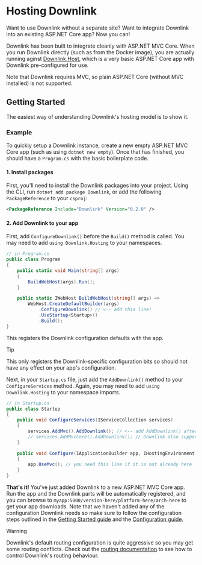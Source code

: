 # Hosting Downlink

Want to use Downlink without a separate site? Want to integrate Downlink into an existing ASP.NET Core app? Now you can!

Downlink has been built to integrate cleanly with ASP.NET MVC Core. When you run Downlink directly (such as from the Docker image), you are actually running aginst [Downlink.Host](xref:Downlink.Startup), which is a very basic ASP.NET Core app with Downlink pre-configured for use.

Note that Downlink requires MVC, so plain ASP.NET Core (without MVC installed) is not supported.

## Getting Started

The easiest way of understanding Downlink's hosting model is to show it.

### Example

To quickly setup a Downlink instance, create a new empty ASP.NET MVC Core app (such as using `dotnet new empty`). Once that has finished, you should have a `Program.cs` with the basic boilerplate code.

#### 1. Install packages

First, you'll need to install the Downlink packages into your project. Using the CLI, run `dotnet add package Downlink`, or add the following `PackageReference` to your `csproj`:

```xml
<PackageReference Include="Downlink" Version="0.2.0" />
```

#### 2. Add Downlink to your app

First, add `ConfigureDownlink()` before the `Build()` method is called. You may need to add `using Downlink.Hosting` to your namespaces.


```csharp
// in Program.cs
public class Program
{
    public static void Main(string[] args)
    {
        BuildWebHost(args).Run();
    }

    public static IWebHost BuildWebHost(string[] args) =>
        WebHost.CreateDefaultBuilder(args)
            .ConfigureDownlink() // <-- add this line!
            .UseStartup<Startup>()
            .Build();
}
```

This registers the Downlink configuration defaults with the app.

> [!TIP]
> This only registers the Downlink-specific configuration bits so should not have any effect on your app's configuration.

Next, in your `Startup.cs` file, just add the `AddDownlink()` method to your `ConfigureServices` method. Again, you may need to add `using Downlink.Hosting` to your namespace imports.

```csharp
// in Startup.cs
public class Startup
{
    public void ConfigureServices(IServiceCollection services)
    {
        services.AddMvc().AddDownlink(); // <-- add AddDownlink() after the AddMvc() call
        // services.AddMvcCore().AddDownlink(); // Downlink also supports the AddMvcCore equivalent
    }

    public void Configure(IApplicationBuilder app, IHostingEnvironment env)
    {
        app.UseMvc(); // you need this line if it is not already here
    }
}
```

**That's it!** You've just added Downlink to a new ASP.NET MVC Core app. Run the app and the Downlink parts will be automatically registered, and you can browse to `myapp:5000/version-here/platform-here/arch-here` to get your app downloads. Note that we haven't added any of the configuration Downlink needs so make sure to follow the configuration steps outlined in the [Getting Started guide](../user/getting-started.md) and the [Configuration guide](../user/configuration.md).

> [!WARNING]
> Downlink's default routing configuration is quite aggressive so you may get some routing conflicts. Check out the [routing documentation](./routing.md) to see how to control Downlink's routing behaviour.